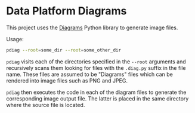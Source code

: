 # Data Platform Diagrams

This project uses the [Diagrams](https://diagrams.mingrammer.com/) Python library to
generate image files.

Usage:

```bash
pdiag --root=some_dir --root=some_other_dir
```

`pdiag` visits each of the directories specified in the `--root` arguments and recursively
scans them looking for files with the `.diag.py` suffix in the file name. These files are
assumed to be "Diagrams" files which can be rendered into image files such as PNG and JPEG.

`pdiag` then executes the code in each of the diagram files to generate the corresponding
image output file. The latter is placed in the same directory where the source file is
located.
